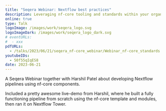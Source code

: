 ```yaml
---
title: "Seqera Webinar: Nextflow best practices"
description: Leveraging nf-core tooling and standards within your organization.
online: true
type: Talk
logoImage: /images/work/seqera_logo.svg
logoImageDark: /images/work/seqera_logo_dark.svg
# eventURLs:
#  - xxx
pdfURLs:
  - /talks/2023/06/21/seqera_nf-core_webinar/Webinar_nf-core_standards.pdf
youtubeIDs:
  - 50f55qIqES8
date: 2023-06-21
---
```


A Seqera Webinar together with Harshil Patel about developing Nextflow pipelines using nf-core components.

Included a pretty awesome live-demo from Harshil, where he built a fully functioning pipeline from scratch using the nf-core template and modules, then ran it on Nextflow Tower.
